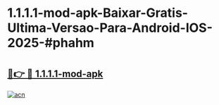 # 1.1.1.1-mod-apk-Baixar-Gratis-Ultima-Versao-Para-Android-IOS-2025-#phahm

# <h2><a href="https://ainizakaria.my?title=1.1.1.1-mod-apk&ref=24M">🔗👉 🔴 1.1.1.1-mod-apk</a></h2>

[![acn](https://github.com/user-attachments/assets/0f9c940e-d8b0-45ae-aac7-cd30a18b3e1c)](https://ainizakaria.my?title=1.1.1.1-mod-apk&ref=24M)

